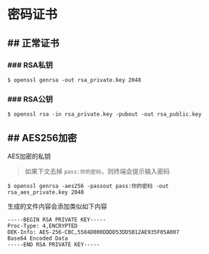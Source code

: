 # 密码证书

## ## 正常证书
### ### RSA私钥
```
$ openssl genrsa -out rsa_private.key 2048
```

### ### RSA公钥
```
$ openssl rsa -in rsa_private.key -pubout -out rsa_public.key
```

## ## AES256加密

AES加密的私钥

> 如果下文去掉 `pass:你的密码`，则终端会提示输入密码

```
$ openssl genrsa -aes256 -passout pass:你的密码 -out rsa_aes_private.key 2048
```

生成的文件内容会添加类似如下内容
```
-----BEGIN RSA PRIVATE KEY-----
Proc-Type: 4,ENCRYPTED
DEK-Info: AES-256-CBC,5584D000DDDD53DD5B12AE935F05A007
Base64 Encoded Data
-----END RSA PRIVATE KEY-----
```
